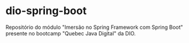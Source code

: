 # dio-spring-boot
Repositório do módulo "Imersão no Spring Framework com Spring Boot" presente no bootcamp "Quebec Java Digital" da DIO. 
